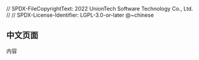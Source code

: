 // SPDX-FileCopyrightText: 2022 UnionTech Software Technology Co., Ltd.
//
// SPDX-License-Identifier: LGPL-3.0-or-later
@~chinese

## 中文页面

内容